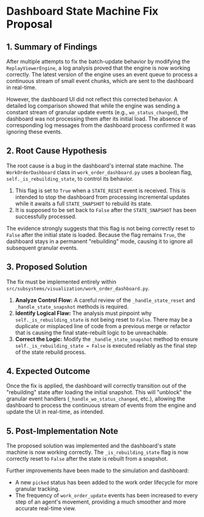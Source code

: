# Dashboard State Machine Fix Proposal

## 1. Summary of Findings

After multiple attempts to fix the batch-update behavior by modifying the `ReplayViewerEngine`, a log analysis proved that the engine is now working correctly. The latest version of the engine uses an event queue to process a continuous stream of small event chunks, which are sent to the dashboard in real-time.

However, the dashboard UI did not reflect this corrected behavior. A detailed log comparison showed that while the engine was sending a constant stream of granular update events (e.g., `wo_status_changed`), the dashboard was not processing them after its initial load. The absence of corresponding log messages from the dashboard process confirmed it was ignoring these events.

## 2. Root Cause Hypothesis

The root cause is a bug in the dashboard's internal state machine. The `WorkOrderDashboard` class in `work_order_dashboard.py` uses a boolean flag, `self._is_rebuilding_state`, to control its behavior.

1.  This flag is set to `True` when a `STATE_RESET` event is received. This is intended to stop the dashboard from processing incremental updates while it awaits a full `STATE_SNAPSHOT` to rebuild its state.
2.  It is supposed to be set back to `False` after the `STATE_SNAPSHOT` has been successfully processed.

The evidence strongly suggests that this flag is not being correctly reset to `False` after the initial state is loaded. Because the flag remains `True`, the dashboard stays in a permanent "rebuilding" mode, causing it to ignore all subsequent granular events.

## 3. Proposed Solution

The fix must be implemented entirely within `src/subsystems/visualization/work_order_dashboard.py`.

1.  **Analyze Control Flow:** A careful review of the `_handle_state_reset` and `_handle_state_snapshot` methods is required.
2.  **Identify Logical Flaw:** The analysis must pinpoint why `self._is_rebuilding_state` is not being reset to `False`. There may be a duplicate or misplaced line of code from a previous merge or refactor that is causing the final state-rebuilt logic to be unreachable.
3.  **Correct the Logic:** Modify the `_handle_state_snapshot` method to ensure `self._is_rebuilding_state = False` is executed reliably as the final step of the state rebuild process.

## 4. Expected Outcome

Once the fix is applied, the dashboard will correctly transition out of the "rebuilding" state after loading the initial snapshot. This will "unblock" the granular event handlers (`_handle_wo_status_changed`, etc.), allowing the dashboard to process the continuous stream of events from the engine and update the UI in real-time, as intended.

## 5. Post-Implementation Note

The proposed solution was implemented and the dashboard's state machine is now working correctly. The `_is_rebuilding_state` flag is now correctly reset to `False` after the state is rebuilt from a snapshot.

Further improvements have been made to the simulation and dashboard:

-   A new `picked` status has been added to the work order lifecycle for more granular tracking.
-   The frequency of `work_order_update` events has been increased to every step of an agent's movement, providing a much smoother and more accurate real-time view.